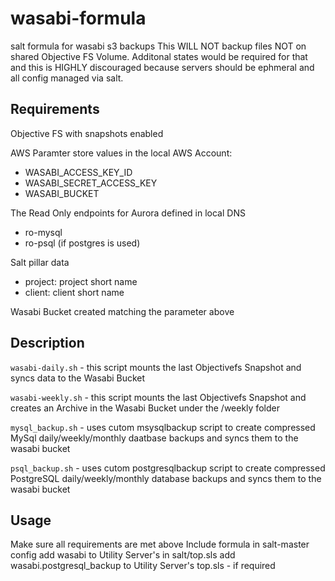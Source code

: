 # wasabi-formula
salt formula for wasabi s3 backups
This WILL NOT backup files NOT on shared Objective FS Volume.
Additonal states would be required for that and this is HIGHLY discouraged because servers should be ephmeral and all config managed via salt.

## Requirements
Objective FS with snapshots enabled

AWS Paramter store values in the local AWS Account:
  - WASABI_ACCESS_KEY_ID
  - WASABI_SECRET_ACCESS_KEY
  - WASABI_BUCKET

The Read Only endpoints for Aurora defined in local DNS
  - ro-mysql
  - ro-psql (if postgres is used)

Salt pillar data
  - project: project short name
  - client: client short name

Wasabi Bucket created matching the parameter above

## Description

```wasabi-daily.sh``` - this script mounts the last Objectivefs Snapshot and syncs data to the Wasabi Bucket

```wasabi-weekly.sh``` - this script mounts the last Objectivefs Snapshot and creates an Archive in the Wasabi Bucket under the /weekly folder

```mysql_backup.sh``` - uses cutom msysqlbackup script to create compressed MySql daily/weekly/monthly daatbase backups and syncs them to the wasabi bucket

```psql_backup.sh``` - uses cutom postgresqlbackup script to create compressed PostgreSQL daily/weekly/monthly database backups and syncs them to the wasabi bucket

## Usage
Make sure all requirements are met above
Include formula in salt-master config
add wasabi to Utility Server's in salt/top.sls
add wasabi.postgresql_backup to Utility Server's top.sls - if required
